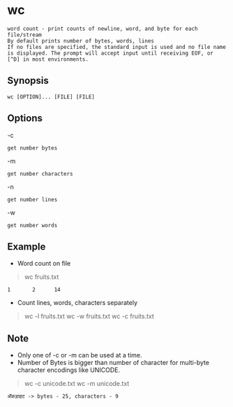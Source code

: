 # wc

    word count - print counts of newline, word, and byte for each file/stream
    By default prints number of bytes, words, lines
    If no files are specified, the standard input is used and no file name is displayed. The prompt will accept input until receiving EOF, or [^D] in most environments.

## Synopsis

`wc [OPTION]... [FILE] [FILE]`

## Options

-c  

    get number bytes

-m  

    get number characters

-n  

    get number lines

-w  

    get number words

## Example

* Word count on file

> wc fruits.txt

    1       2      14

* Count lines, words, characters separately

> wc -l fruits.txt
> wc -w fruits.txt
> wc -c fruits.txt

## Note

* Only one of -c or -m can be used at a time.
* Number of Bytes is bigger than number of character for multi-byte character encodings like UNICODE.

> wc -c unicode.txt
> wc -m unicode.txt

    अँकड़ाहट -> bytes - 25, characters - 9
